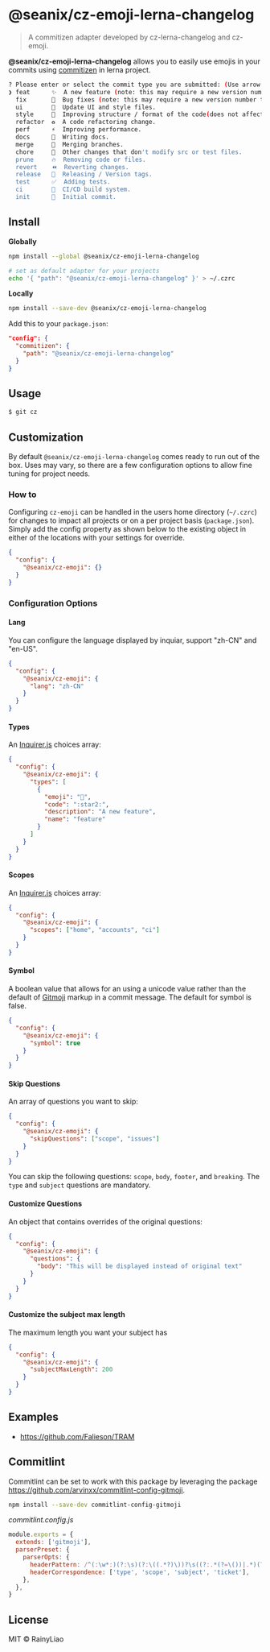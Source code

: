 # @seanix/cz-emoji-lerna-changelog

> A commitizen adapter developed by cz-lerna-changelog and cz-emoji.

**@seanix/cz-emoji-lerna-changelog** allows you to easily use emojis in your commits using [commitizen] in lerna project.

```sh
? Please enter or select the commit type you are submitted: (Use arrow keys or type to search)
❯ feat      ✨  A new feature (note: this may require a new version number to be released).
  fix       🐛  Bug fixes (note: this may require a new version number to be released).
  ui        💄  Update UI and style files.
  style     🎨  Improving structure / format of the code(does not affect code modifications, whitespace, formatting, missing semicolons, etc).
  refactor  ♻️  A code refactoring change.
  perf      ⚡️  Improving performance.
  docs      📝  Writing docs.
  merge     🔀  Merging branches.
  chore     🔧  Other changes that don't modify src or test files.
  prune     🔥  Removing code or files.
  revert    ⏪  Reverting changes.
  release   🔖  Releasing / Version tags.
  test      ✅  Adding tests.
  ci        👷  CI/CD build system.
  init      🎉  Initial commit.
```

## Install

**Globally**

```bash
npm install --global @seanix/cz-emoji-lerna-changelog

# set as default adapter for your projects
echo '{ "path": "@seanix/cz-emoji-lerna-changelog" }' > ~/.czrc
```

**Locally**

```bash
npm install --save-dev @seanix/cz-emoji-lerna-changelog
```

Add this to your `package.json`:

```json
"config": {
  "commitizen": {
    "path": "@seanix/cz-emoji-lerna-changelog"
  }
}
```

## Usage

```sh
$ git cz
```

## Customization

By default `@seanix/cz-emoji-lerna-changelog` comes ready to run out of the box. Uses may vary, so there are a few configuration options to allow fine tuning for project needs.

### How to

Configuring `cz-emoji` can be handled in the users home directory (`~/.czrc`) for changes to impact all projects or on a per project basis (`package.json`). Simply add the config property as shown below to the existing object in either of the locations with your settings for override.

```json
{
  "config": {
    "@seanix/cz-emoji": {}
  }
}
```

### Configuration Options

#### Lang

You can configure the language displayed by inquiar, support "zh-CN" and "en-US".

```json
{
  "config": {
    "@seanix/cz-emoji": {
      "lang": "zh-CN"
    }
  }
}
```

#### Types

An [Inquirer.js] choices array:

```json
{
  "config": {
    "@seanix/cz-emoji": {
      "types": [
        {
          "emoji": "🌟",
          "code": ":star2:",
          "description": "A new feature",
          "name": "feature"
        }
      ]
    }
  }
}
```

#### Scopes

An [Inquirer.js] choices array:

```json
{
  "config": {
    "@seanix/cz-emoji": {
      "scopes": ["home", "accounts", "ci"]
    }
  }
}
```

#### Symbol

A boolean value that allows for an using a unicode value rather than the default of [Gitmoji](https://gitmoji.carloscuesta.me/) markup in a commit message. The default for symbol is false.

```json
{
  "config": {
    "@seanix/cz-emoji": {
      "symbol": true
    }
  }
}
```

#### Skip Questions

An array of questions you want to skip:

```json
{
  "config": {
    "@seanix/cz-emoji": {
      "skipQuestions": ["scope", "issues"]
    }
  }
}
```

You can skip the following questions: `scope`, `body`, `footer`, and `breaking`. The `type` and `subject` questions are mandatory.

#### Customize Questions

An object that contains overrides of the original questions:

```json
{
  "config": {
    "@seanix/cz-emoji": {
      "questions": {
        "body": "This will be displayed instead of original text"
      }
    }
  }
}
```

#### Customize the subject max length

The maximum length you want your subject has

```json
{
  "config": {
    "@seanix/cz-emoji": {
      "subjectMaxLength": 200
    }
  }
}
```

## Examples

- https://github.com/Falieson/TRAM

## Commitlint

Commitlint can be set to work with this package by leveraging the package https://github.com/arvinxx/commitlint-config-gitmoji.

```bash
npm install --save-dev commitlint-config-gitmoji
```

_commitlint.config.js_

```js
module.exports = {
  extends: ['gitmoji'],
  parserPreset: {
    parserOpts: {
      headerPattern: /^(:\w*:)(?:\s)(?:\((.*?)\))?\s((?:.*(?=\())|.*)(?:\(#(\d*)\))?/,
      headerCorrespondence: ['type', 'scope', 'subject', 'ticket'],
    },
  },
}
```
## License

MIT © RainyLiao

[commitizen]: https://github.com/commitizen/cz-cli
[inquirer.js]: https://github.com/SBoudrias/Inquirer.js/
